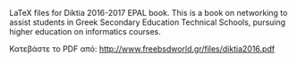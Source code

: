 LaTeX files for Diktia 2016-2017 EPAL book.
This is a book on networking to assist students in Greek Secondary Education Technical Schools, pursuing higher education on informatics courses.

Κατεβάστε το PDF από: http://www.freebsdworld.gr/files/diktia2016.pdf
